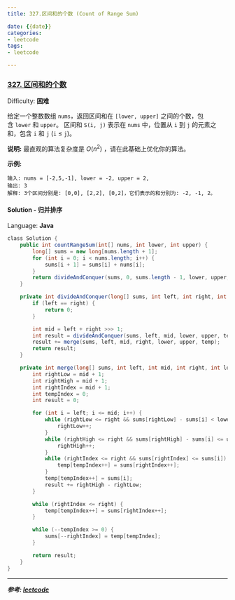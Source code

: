 ```yaml
---
title: 327.区间和的个数 (Count of Range Sum)

date: {{date}}
categories:
- leetcode
tags:
- leetcode

---
```

### [327\. 区间和的个数](https://leetcode-cn.com/problems/count-of-range-sum/)

Difficulty: **困难**


给定一个整数数组 `nums`，返回区间和在 `[lower, upper]` 之间的个数，包含 `lower` 和 `upper`。
区间和 `S(i, j)` 表示在 `nums` 中，位置从 `i` 到 `j` 的元素之和，包含 `i` 和 `j` (`i` ≤ `j`)。

**说明:**
最直观的算法复杂度是 _O_(_n_<sup>2</sup>) ，请在此基础上优化你的算法。

**示例:**

```
输入: nums = [-2,5,-1], lower = -2, upper = 2,
输出: 3
解释: 3个区间分别是: [0,0], [2,2], [0,2]，它们表示的和分别为: -2, -1, 2。
```


#### Solution - 归并排序

Language: **Java**

```java
​class Solution {
    public int countRangeSum(int[] nums, int lower, int upper) {
        long[] sums = new long[nums.length + 1];
        for (int i = 0; i < nums.length; i++) {
            sums[i + 1] = sums[i] + nums[i];
        }
        return divideAndConquer(sums, 0, sums.length - 1, lower, upper, new long[sums.length]);
    }

    private int divideAndConquer(long[] sums, int left, int right, int lower, int upper, long[] temp) {
        if (left == right) {
            return 0;
        }

        int mid = left + right >>> 1;
        int result = divideAndConquer(sums, left, mid, lower, upper, temp) + divideAndConquer(sums, mid + 1, right, lower, upper, temp);
        result += merge(sums, left, mid, right, lower, upper, temp);
        return result;
    }

    private int merge(long[] sums, int left, int mid, int right, int lower, int upper, long[] temp) {
        int rightLow = mid + 1;
        int rightHigh = mid + 1;
        int rightIndex = mid + 1;
        int tempIndex = 0;
        int result = 0;

        for (int i = left; i <= mid; i++) {
            while (rightLow <= right && sums[rightLow] - sums[i] < lower) {
                rightLow++;
            }
            while (rightHigh <= right && sums[rightHigh] - sums[i] <= upper) {
                rightHigh++;
            }
            while (rightIndex <= right && sums[rightIndex] <= sums[i]) {
                temp[tempIndex++] = sums[rightIndex++];
            }
            temp[tempIndex++] = sums[i];
            result += rightHigh - rightLow;
        }

        while (rightIndex <= right) {
            temp[tempIndex++] = sums[rightIndex++];
        }

        while (--tempIndex >= 0) {
            sums[--rightIndex] = temp[tempIndex];
        }

        return result;
    }
}
```

---
***参考:
[leetcode](https://leetcode-cn.com/problems/count-of-range-sum/submissions/)***
